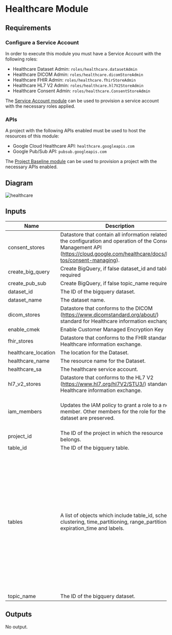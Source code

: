 # Healthcare Module

## Requirements

### Configure a Service Account

In order to execute this module you must have a Service Account with the following roles:

- Healthcare Dataset Admin: `roles/healthcare.datasetAdmin`
- Healthcare DICOM Admin: `roles/healthcare.dicomStoreAdmin`
- Healthcare FHIR Admin: `roles/healthcare.fhirStoreAdmin`
- Healthcare HL7 V2 Admin: `roles/healthcare.hl7V2StoreAdmin`
- Healthcare Consent Admin: `roles/healthcare.ConsentStoreAdmin`

The [Service Account module](../service_account) can be used to provision a service account with the necessary roles applied.

### APIs

A project with the following APIs enabled must be used to host the resources of this module:

- Google Cloud Healthcare API: `healthcare.googleapis.com`
- Google Pub/Sub API: `pubsub.googleapis.com`

The [Project Baseline module](../project_baseline) can be used to provision a project with the necessary APIs enabled.

## Diagram

![healthcare](https://user-images.githubusercontent.com/79686242/149091239-0e19729a-eadf-4a71-a032-a26acfd3dc2b.png)

<!-- BEGINNING OF PRE-COMMIT-TERRAFORM DOCS HOOK -->
## Inputs

| Name | Description | Type | Default | Required |
|------|-------------|------|---------|:--------:|
| consent\_stores | Datastore that contain all information related to the configuration and operation of the Consent Management API (https://cloud.google.com/healthcare/docs/how-tos/consent-managing). | `any` | `[]` | no |
| create\_big\_query | Create BigQuery, if false dataset\_id and table\_id required | `bool` | `true` | no |
| create\_pub\_sub | Create BigQuery, if false topic\_name required | `bool` | `true` | no |
| dataset\_id | The ID of the bigquery dataset. | `string` | `""` | no |
| dataset\_name | The dataset name. | `string` | `""` | no |
| dicom\_stores | Datastore that conforms to the DICOM (https://www.dicomstandard.org/about/) standard for Healthcare information exchange. | `any` | `[]` | no |
| enable\_cmek | Enable Customer Managed Encryption Key | `bool` | `false` | no |
| fhir\_stores | Datastore that conforms to the FHIR standard for Healthcare information exchange. | `any` | `[]` | no |
| healthcare\_location | The location for the Dataset. | `string` | n/a | yes |
| healthcare\_name | The resource name for the Dataset. | `string` | n/a | yes |
| healthcare\_sa | The healthcare service account. | `string` | `""` | no |
| hl7\_v2\_stores | Datastore that conforms to the HL7 V2 (https://www.hl7.org/hl7V2/STU3/) standard for Healthcare information exchange. | `any` | `[]` | no |
| iam\_members | Updates the IAM policy to grant a role to a new member. Other members for the role for the dataset are preserved. | <pre>list(object({<br>    role   = string<br>    member = string<br>  }))</pre> | `[]` | no |
| project\_id | The ID of the project in which the resource belongs. | `string` | n/a | yes |
| table\_id | The ID of the bigquery table. | `string` | `""` | no |
| tables | A list of objects which include table\_id, schema, clustering, time\_partitioning, range\_partitioning, expiration\_time and labels. | <pre>list(object({<br>    table_id   = string,<br>    schema     = string,<br>    clustering = list(string),<br>    time_partitioning = object({<br>      expiration_ms            = string,<br>      field                    = string,<br>      type                     = string,<br>      require_partition_filter = bool,<br>    }),<br>    range_partitioning = object({<br>      field = string,<br>      range = object({<br>        start    = string,<br>        end      = string,<br>        interval = string,<br>      }),<br>    }),<br>    expiration_time = string,<br>    labels          = map(string),<br>  }))</pre> | `[]` | no |
| topic\_name | The ID of the bigquery dataset. | `string` | `""` | no |

## Outputs

No output.

<!-- END OF PRE-COMMIT-TERRAFORM DOCS HOOK -->
